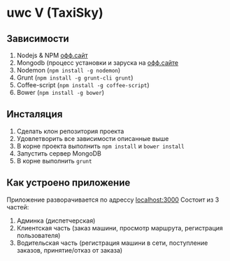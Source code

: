 uwc V (TaxiSky)
===============
Зависимости
-----------
1. Nodejs & NPM [офф.сайт](http://nodejs.org/)
2. Mongodb (процесс установки и заруска на [офф.сайте](http://www.mongodb.org/)
3. Nodemon (`npm install -g nodemon`)
4. Grunt (`npm install -g grunt-cli grunt`)
5. Coffee-script (`npm install -g coffee-script`)
6. Bower (`npm install -g bower`)

Инсталяция
-----------
1. Сделать клон репозитория проекта
2. Удовлетворить все зависимости описанные выше
3. В корне проекта выполнить `npm install` и `bower install`
4. Запустить сервер MongoDB
5. В корне выполнить `grunt`

Как устроено приложение
-----------------------
Приложение разворачивается по адрессу [localhost:3000](http://localhost:3000)
Состоит из 3 частей:

1. Админка (диспетчерская)
2. Клиентская часть (заказ машини, просмотр маршрута, регистрация пользователя)
3. Водительская часть (регистрация машини в сети, поступление заказов, принятие/отказ от заказа)
